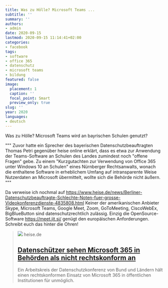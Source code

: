 ```yaml
---
title: Was zu Hölle? Microsoft Teams ...
subtitle: ''
summary: ''
authors:
- admin
date: 2020-09-15
lastmod: 2020-09-15 11:14:41+02:00
categories:
- facebook
tags:
- software
- office 365
- datenschutz
- microsoft teams
- bildung
featured: false
image:
  placement: 1
  caption: ''
  focal_point: Smart
  preview_only: true
slug: ''
year: 2020
languages:
- deutsch
---
```


Was zu Hölle? Microsoft Teams wird an bayrischen Schulen genutzt?

"""
Zuvor hatte ein Sprecher des bayerischen Datenschutzbeauftragten Thomas Petri gegenüber heise online erklärt, dass es etwa zur Anwendung der Teams-Software an Schulen des Landes zumindest noch "offene Fragen" gebe. Zu einem "Kurzgutachten zur Verwendung von Office 365 unter Windows 10 an Schulen" eines Nürnberger Rechtsanwalts, wonach die enthaltene Software in erheblichem Umfang auf intransparente Weise Nutzerdaten an Microsoft übermittelt, wollte sich die Behörde nicht äußern.
"""

Da verweise ich nochmal auf https://www.heise.de/news/Berliner-Datenschutzbeauftragte-Schlechte-Noten-fuer-grosse-Videokonferenzdienste-4835808.html
Keiner der amerikanischen Anbieter Skype, Microsoft Teams, Google Meet, Zoom, GoToMeeting, CiscoWebEx, BigBlueButton sind datenschutzrechtlich zulässig. Einzig die OpenSource-Software https://meet.jit.si/  genügt den europäischen Anforderungen. Schreibt euch das hinter die Ohren!
> [![](https://heise.cloudimg.io/bound/1200x1200/q85.png-lossy-85.webp-lossy-85.foil1/_www-heise-de_/imgs/18/2/9/6/6/4/9/8/shutterstock_377764417-5319d322e328ecdf.jpeg)](https://www.heise.de/news/Datenschuetzer-sehen-Microsoft-365-in-Behoerden-als-nicht-rechtskonform-an-4893604.html)
> heise.de
> ## [Datenschützer sehen Microsoft 365 in Behörden als nicht rechtskonform an](https://www.heise.de/news/Datenschuetzer-sehen-Microsoft-365-in-Behoerden-als-nicht-rechtskonform-an-4893604.html)
>
>Ein Arbeitskreis der Datenschutzkonferenz von Bund und Ländern hält einen rechtskonformen Einsatz von Microsoft 365 in öffentlichen Institutionen für unmöglich.